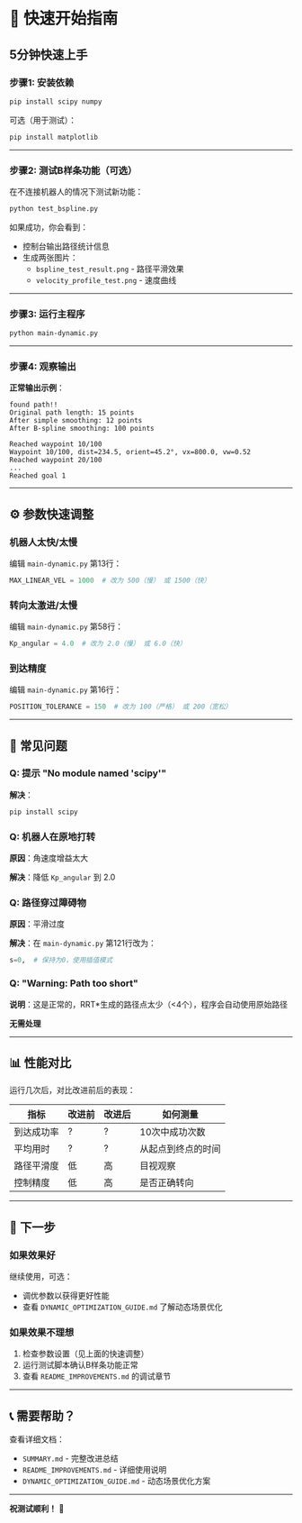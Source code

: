 # 🚀 快速开始指南

## 5分钟快速上手

### 步骤1: 安装依赖

```bash
pip install scipy numpy
```

可选（用于测试）：
```bash
pip install matplotlib
```

---

### 步骤2: 测试B样条功能（可选）

在不连接机器人的情况下测试新功能：

```bash
python test_bspline.py
```

如果成功，你会看到：
- 控制台输出路径统计信息
- 生成两张图片：
  - `bspline_test_result.png` - 路径平滑效果
  - `velocity_profile_test.png` - 速度曲线

---

### 步骤3: 运行主程序

```bash
python main-dynamic.py
```

---

### 步骤4: 观察输出

**正常输出示例**：
```
found path!!
Original path length: 15 points
After simple smoothing: 12 points
After B-spline smoothing: 100 points

Reached waypoint 10/100
Waypoint 10/100, dist=234.5, orient=45.2°, vx=800.0, vw=0.52
Reached waypoint 20/100
...
Reached goal 1
```

---

## ⚙️ 参数快速调整

### 机器人太快/太慢

编辑 `main-dynamic.py` 第13行：
```python
MAX_LINEAR_VEL = 1000  # 改为 500（慢） 或 1500（快）
```

### 转向太激进/太慢

编辑 `main-dynamic.py` 第58行：
```python
Kp_angular = 4.0  # 改为 2.0（慢） 或 6.0（快）
```

### 到达精度

编辑 `main-dynamic.py` 第16行：
```python
POSITION_TOLERANCE = 150  # 改为 100（严格） 或 200（宽松）
```

---

## 🐛 常见问题

### Q: 提示 "No module named 'scipy'"

**解决**：
```bash
pip install scipy
```

### Q: 机器人在原地打转

**原因**：角速度增益太大

**解决**：降低 `Kp_angular` 到 2.0

### Q: 路径穿过障碍物

**原因**：平滑过度

**解决**：在 `main-dynamic.py` 第121行改为：
```python
s=0,  # 保持为0，使用插值模式
```

### Q: "Warning: Path too short"

**说明**：这是正常的，RRT*生成的路径点太少（<4个），程序会自动使用原始路径

**无需处理**

---

## 📊 性能对比

运行几次后，对比改进前后的表现：

| 指标 | 改进前 | 改进后 | 如何测量 |
|------|--------|--------|----------|
| 到达成功率 | ? | ? | 10次中成功次数 |
| 平均用时 | ? | ? | 从起点到终点的时间 |
| 路径平滑度 | 低 | 高 | 目视观察 |
| 控制精度 | 低 | 高 | 是否正确转向 |

---

## 🎯 下一步

### 如果效果好
继续使用，可选：
- 调优参数以获得更好性能
- 查看 `DYNAMIC_OPTIMIZATION_GUIDE.md` 了解动态场景优化

### 如果效果不理想
1. 检查参数设置（见上面的快速调整）
2. 运行测试脚本确认B样条功能正常
3. 查看 `README_IMPROVEMENTS.md` 的调试章节

---

## 📞 需要帮助？

查看详细文档：
- `SUMMARY.md` - 完整改进总结
- `README_IMPROVEMENTS.md` - 详细使用说明
- `DYNAMIC_OPTIMIZATION_GUIDE.md` - 动态场景优化方案

---

**祝测试顺利！** 🎉
